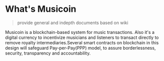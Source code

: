 # What's Musicoin
> provide general and indepth documents based on wiki

Musicoin is a blockchain-based system for music transactions. Also it's a digital currency to incentivize musicians and listeners to transact directly to remove royalty intermediaries.Several smart contracts on blockchain in this design will safeguard Pay-per-Pay(PPP) model, to assure borderlessness, security, transparency and accountability. 

